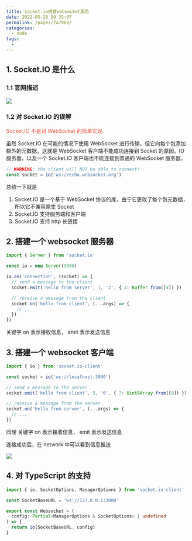 ```yaml
---
title: socket.io搭建websocket服务
date: 2022-05-28 00:35:07
permalink: /pages/7a796e/
categories:
  - node
tags:
  - 
---
```

## 1. Socket.IO 是什么

### 1.1 官网描述

![](https://qiniu.espe.work/blog/20220528003701.png)

### 1.2 对 Socket.IO 的误解

<font color=#e74c3c>Socket.IO 不是对 WebSocket 的简单实现.</font>

虽然 Socket.IO 在可能的情况下使用 WebSocket 进行传输，但它向每个包添加额外的元数据。这就是 WebSocket 客户端不能成功连接到 Socket 的原因。IO 服务器，以及一个 Socket.IO 客户端也不能连接到普通的 WebSocket 服务器。

```typescript
// WARNING: the client will NOT be able to connect!
const socket = io('ws://echo.websocket.org')
```

总结一下就是

1. Socket.IO 是一个基于 WebSocket 协议的库，由于它更改了每个包元数据，所以它不兼容原生 Socket
2. Socket.IO 支持服务端和客户端
3. Socket.IO 支持 http 长链接

## 2. 搭建一个 websocket 服务器

```typescript
import { Server } from 'socket.io'

const io = new Server(3000)

io.on('connection', (socket) => {
  // send a message to the client
  socket.emit('hello from server', 1, '2', { 3: Buffer.from([4]) })

  // receive a message from the client
  socket.on('hello from client', (...args) => {
    // ...
  })
})
```

关键字 on 表示接收信息， emit 表示发送信息

## 3. 搭建一个 websocket 客户端

```typescript
import { io } from 'socket.io-client'

const socket = io('ws://localhost:3000')

// send a message to the server
socket.emit('hello from client', 5, '6', { 7: Uint8Array.from([8]) })

// receive a message from the server
socket.on('hello from server', (...args) => {
  // ...
})
```

同理 关键字 on 表示接收信息， emit 表示发送信息

连接成功后，在 network 中可以看到信息推送

![](https://qiniu.espe.work/blog/20220528005533.png)

## 4. 对 TypeScript 的支持

```typescript
import { io, SocketOptions, ManagerOptions } from 'socket.io-client'

const SocketBaseURL = 'ws://127.0.0.1:3000'

export const Websocket = (
  config: Partial<ManagerOptions & SocketOptions> | undefined
) => {
  return io(SocketBaseURL, config)
}
```
